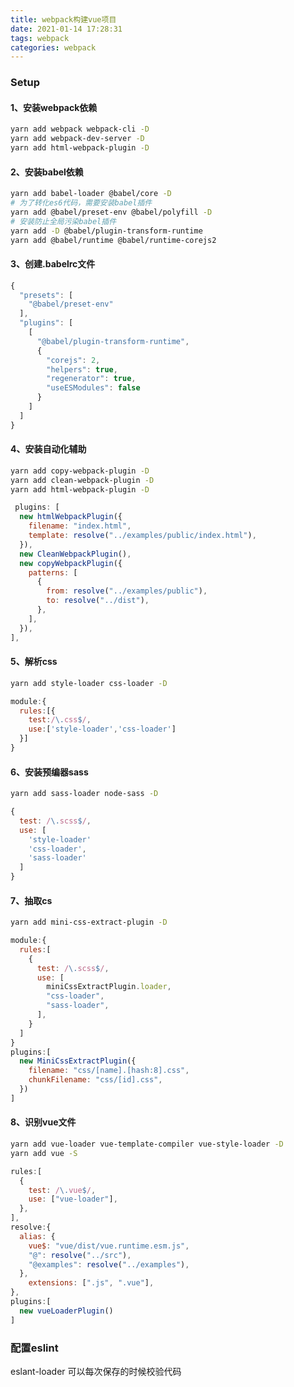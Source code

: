 ```yaml
---
title: webpack构建vue项目
date: 2021-01-14 17:28:31
tags: webpack
categories: webpack
---
```


### Setup

#### 1、安装webpack依赖

```bash
yarn add webpack webpack-cli -D
yarn add webpack-dev-server -D
yarn add html-webpack-plugin -D
```

#### 2、安装babel依赖

```bash
yarn add babel-loader @babel/core -D
# 为了转化es6代码，需要安装babel插件
yarn add @babel/preset-env @babel/polyfill -D
# 安装防止全局污染babel插件
yarn add -D @babel/plugin-transform-runtime
yarn add @babel/runtime @babel/runtime-corejs2
```

<!-- more -->

#### 3、创建.babelrc文件

```javascript
{
  "presets": [
    "@babel/preset-env"
  ],
  "plugins": [
    [
      "@babel/plugin-transform-runtime",
      {
        "corejs": 2,
        "helpers": true,
        "regenerator": true,
        "useESModules": false
      }
    ]
  ]
}
```



#### 4、安装自动化辅助

```bash
yarn add copy-webpack-plugin -D
yarn add clean-webpack-plugin -D
yarn add html-webpack-plugin -D
```

```javascript
 plugins: [
  new htmlWebpackPlugin({
    filename: "index.html",
    template: resolve("../examples/public/index.html"),
  }),
  new CleanWebpackPlugin(),
  new copyWebpackPlugin({
    patterns: [
      {
        from: resolve("../examples/public"),
        to: resolve("../dist"),
      },
    ],
  }),
],
```



#### 5、解析css

```bash
yarn add style-loader css-loader -D
```

```javascript
module:{
  rules:[{
    test:/\.css$/,
    use:['style-loader','css-loader']
  }]
}
```

#### 6、安装预编器sass

```bash
yarn add sass-loader node-sass -D
```

```javascript
{
  test: /\.scss$/,
  use: [
    'style-loader'
    'css-loader',
    'sass-loader'
  ]
}
```



#### 7、抽取cs

```bash
yarn add mini-css-extract-plugin -D
```

```javascript
module:{
  rules:[
    {
      test: /\.scss$/,
      use: [
        miniCssExtractPlugin.loader,
        "css-loader",
        "sass-loader",
      ],
    }
  ]
}
plugins:[
  new MiniCssExtractPlugin({
    filename: "css/[name].[hash:8].css",
    chunkFilename: "css/[id].css",
  })
]
```

#### 8、识别vue文件

```bash
yarn add vue-loader vue-template-compiler vue-style-loader -D
yarn add vue -S
```

```javascript
rules:[
  {
    test: /\.vue$/,
    use: ["vue-loader"],
  },
],
resolve:{
  alias: {
    vue$: "vue/dist/vue.runtime.esm.js",
    "@": resolve("../src"),
    "@examples": resolve("../examples"),
  },
 	extensions: [".js", ".vue"],
},
plugins:[
  new vueLoaderPlugin()
]
```

### 配置eslint

eslant-loader 可以每次保存的时候校验代码

